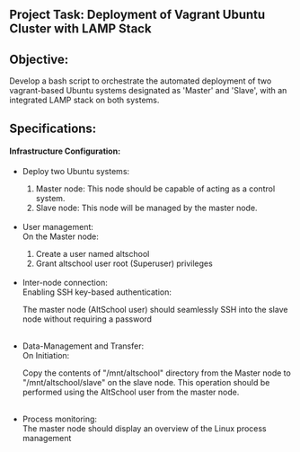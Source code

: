 <h2>Project Task: Deployment of Vagrant Ubuntu Cluster with LAMP Stack</h2>

<h2>Objective:</h2>

Develop a bash script to orchestrate the automated deployment of two vagrant-based Ubuntu systems designated as 'Master' and 'Slave', with an integrated LAMP stack on both systems.

<h2>Specifications:</h2>

<h4>Infrastructure Configuration:</h4>

<ul>
    <li>Deploy two Ubuntu systems:</li>
    <ol>
    <li>Master node: This node should be capable of acting as a control system.</li>
    <li>Slave node: This node will be managed by the master node.</li>
    </ol>
    <br>
    <li>User management:</li>
    On the Master node:
    <ol>
        <li>Create a user named altschool</li>
        <li>Grant altschool user root (Superuser) privileges</li>
    </ol>
    <br>
    <li>Inter-node connection:</li>
    Enabling SSH key-based authentication:
    <p>The master node (AltSchool user) should seamlessly SSH into the slave node without requiring a password</p>
    <br>
    <li>Data-Management and Transfer:</li>
    On Initiation:
    <p>Copy the contents of "/mnt/altschool" directory from the Master node to "/mnt/altschool/slave" on the slave node. This operation         should be performed using the AltSchool user from the master node.</p>
    <br>
    <li>Process monitoring:</li>
    The master node should display an overview of the Linux process management
</ul>

